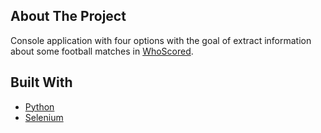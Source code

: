 <!-- ABOUT THE PROJECT -->
## About The Project

Console application with four options with the goal of extract information about some football matches in [WhoScored](https://www.whoscored.com/).

## Built With
* [Python](https://www.python.org/)
* [Selenium](https://www.selenium.dev/)